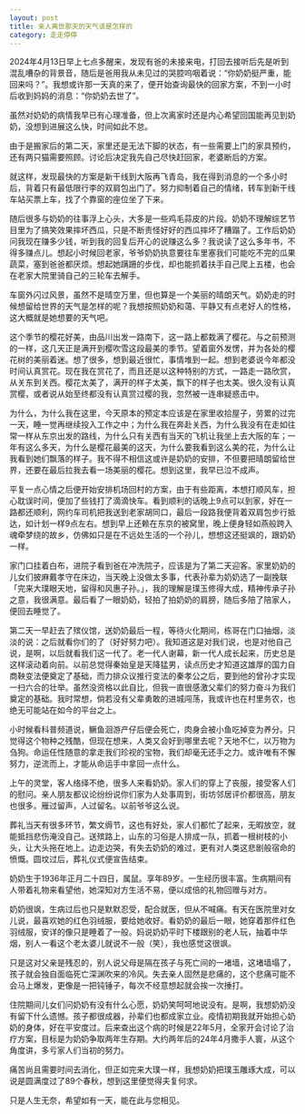 ```yaml
---
layout: post
title: 亲人离世那天的天气该是怎样的
category: 走走停停
---
```


2024年4月13日早上七点多醒来，发现有爸的未接来电，打回去接听后先是听到混乱嘈杂的背景音，随后是爸用我从未见过的哭腔呜咽着说：“你奶奶挺严重，能回来吗？”。我想或许那一天真的来了，便开始查询最快的回家方案，不到一小时后收到妈妈的消息：“你奶奶去世了”。

虽然对奶奶的病情我早已有心理准备，但上次离家时还是内心希望回国能再见到奶奶，没想到进展这么快，时间如此不怠。

由于是搬家后的第二天，家里还是无法下脚的状态，有一些需要上门的家具预约，还有两只猫需要照顾。讨论后决定我先自己尽快赶回家，老婆断后的方案。

就这样，发现最快的方案是新干线到大阪再飞青岛，我在得到消息的一个多小时后，背着只有最低限行李的双肩包出门了。努力抑制着自己的情绪，转车到新干线车站买票上车，找了个靠窗的座位坐了下来。

随后很多与奶奶的往事浮上心头，大多是一些鸡毛蒜皮的片段。奶奶不理解综艺节目里为了搞笑效果摔坏西瓜，只是不断责怪好好的西瓜摔坏了糟蹋了。工作后奶奶问我现在赚多少钱，听到我的回复后开心的说赚这么多？我说读了这么多年书，不得多赚点儿。想起小时候回老家，爷爷奶奶执意要往车里塞我们可能吃不完的瓜果蔬菜，塞到爸爸都厌烦。想起她蹒跚的步伐，却也能抓着扶手自己爬上五楼，也会在老家大院里骑自己的三轮车去解手。

车窗外闪过风景，虽然不是晴空万里，但也算是一个美丽的晴朗天气。奶奶走的时候想留给世界的天气是怎样的呢？我想按照奶奶和蔼、平静又有点老好人的性格，这大概就是她想要的天气吧。

这个季节的樱花好美，由品川出发一路南下，这一路上都栽满了樱花。与之前预测的一样，这几天正是满开到樱吹雪这段最美的季节。望着窗外发愣，并为各处的樱花树的美丽着迷。想了很多，想到最近很忙，事情堆到一起。想到老婆说今年都没时间认真赏花。现在我在赏花了，而且还是以这种特别的方式，一路走一路欣赏，从关东到关西。樱花太美了，满开的样子太美，飘下的样子也太美。很久没有认真赏樱，或者说从始至终都没有认真赏过樱的我，忽然被一连串疑惑击中。

为什么，为什么我在这里，今天原本的预定本应该是在家里收拾屋子，劳累的过完一天，睡一觉再继续投入工作之中；为什么我在奔赴关西，为什么我没有在走如往常一样从东京出发的路线，为什么只有关西有当天的飞机让我坐上去大阪的车；一年有这么多天，为什么是樱花最美的这天，为什么要我看到这么美的花，为什么让我看到她们飘落的样子。我不得不相信这或许是奶奶的安排，不但要把晴朗留给世界，还要在最后拉我去看一场美丽的樱花。想到这里，我早已泣不成声。

平复一点心情之后便开始安排机场回村的方案，由于有些距离，本想打顺风车，担心耽误时间，便加了些钱打了滴滴快车。看到顺利的话晚上9点可以到家，好在一路都还顺利，网约车司机把我送到老家胡同口，最后一段路我便背着双肩包步行抵达，如计划一样9点左右。想到早上还赖在东京的被窝里，晚上便身轻如燕般跨入魂牵梦绕的故乡，仿佛如只是在不远处生活的一个孙儿，想想这还挺飒的，跟奶奶一样。

家门口挂着白布，进院子看到爸在冲洗院子，应该是为了第二天迎客。家里奶奶的儿女们披麻戴孝守在床边，当天晚上没做太多事，代表孙辈为奶奶选了一副挽联「完来大璞眼天地，留得和风惠子孙。」，我的理解是璞玉修得大成，精神传承子孙之意，我很满意。最后看了一眼奶奶，轻拍了拍奶奶的肩膀，随后多陪了陪家人，便回去睡觉了。

第二天一早赶去了殡仪馆，送奶奶最后一程，等待火化期间，栋哥在门口抽烟，淡淡的说：之后就看你们的了（好好努力吧）。我知道这是对我们说，也是对他自己说，是啊，以后就看我们这一代了。老一代人谢幕，新一代人成长起来，历史总是这样滚动着向前。以前总觉得秦始皇是天降猛男，读点历史才知道这雄厚的国力自商鞅变法便奠定了基础，而力排众议推行变法的秦孝公之后，要到他的曾孙才实现一扫六合的壮举。虽然没资格以此自比，但我一直很感激父辈们的努力奋斗为我们奠定的基础。我时常想，倘若没有父辈勇敢的进城闯荡，我或许也在村里务农，也绝无可能站在如今的平台之上。

小时候看科普频道说，鳜鱼洄游产仔后便会死亡，肉身会被小鱼吃掉变为养分。只觉得这个物种之残酷，但现在想来，人类又会好到哪里去呢？天地不仁，以万物为刍狗。命运任性随意的拿走我们珍视的宝物，我们却毫无还手之力。或许唯有不懈努力，逆流而上，才能从命运手中拿回一点什么。

上午的灵堂，客人络绎不绝，很多人来看奶奶。家人们的穿上了丧服，接受客人们的慰问。亲人朋友都议论纷纷说你们家为人处事周到，街坊邻居评价都很高，朋友也很多。雁过留声，人过留名。以前爷爷这么说。

葬礼当天有很多环节，繁文缛节，这也有好处，家人们都忙了起来，无暇放空，就能抵挡悲伤淹没自己。送殡路上，山东的习俗是人排成一队，抓着一根树枝的小头，让大头拖在地上。边走边哭，有失去奶奶的难过，更有对人类这悲剧般宿命的愤慨。圆坟过后，葬礼仪式便宣告结束。

奶奶生于1936年正月二十四日，属鼠。享年89岁。一生经历很丰富。生病期间有人带着礼物来看望他，她深知对方生活不易，便以成倍的礼物回赠与对方。

奶奶很飒，生病过后也只是默默忍受，配合就医，但从不喊痛。有天在医院里对女儿说，最喜欢她的红色羽绒服，要给她收好。看奶奶的最后一眼，她穿着那件红色羽绒服，安详的像只是睡着了一般。妈说奶奶平时下楼跟别的老人玩，抽着中华烟，别人一看这个老太婆儿就说不一般（笑），我也感觉这很飒。

只是这对父亲是残忍的，别人说父母是隔在孩子与死亡间的一堵墙，这堵墙塌了，孩子就会独自面临死亡深渊吹来的冷风。失去亲人固然是悲痛的，这个悲痛可能不会马上爆发，更像是一把钝锤子，每次不经意想起就会挨一次捶打。

住院期间儿女们问奶奶有没有什么心愿，奶奶笑呵呵地说没有。是啊，我想奶奶没有留下什么遗憾。孩子都很成器，孙辈们也都成家立业。疫情初期我就开始担心奶奶的身体，好在平安度过。后来查出这个病的时候是22年5月，全家开会讨论了治疗方案，目标是为奶奶争取两年生存期。大约两年后的24年4月撒手人寰，从这个角度讲，多亏家人们当初的努力。

痛苦尚且需要时间去消化，但正如完来大璞一样，我想奶奶把璞玉雕琢大成，可以说是圆满度过了89个春秋，想到这里便觉得夫复何求。

只是人生无奈，希望如有一天，能在此与您相见。



